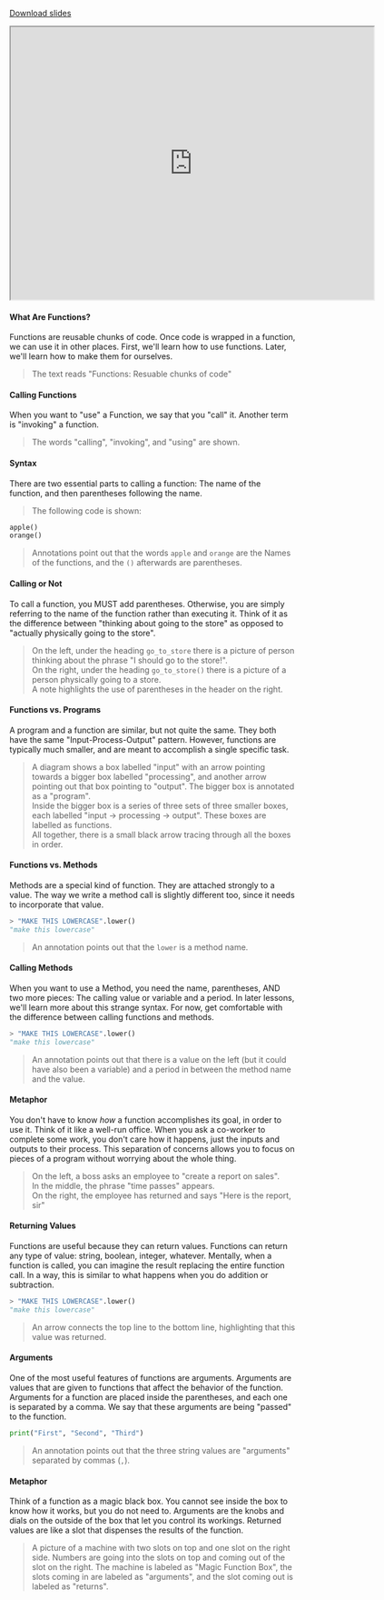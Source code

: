 
[Download slides](Calling%20Functions.pdf)


<iframe style="width: 640px; height: 480px;" width="300" height="150" allowfullscreen="allowfullscreen" webkitallowfullscreen="webkitallowfullscreen" mozallowfullscreen="mozallowfullscreen"
title="Introduction.pdf"
src="https://www.youtube.com/embed/9FvjO1itBsk?feature=oembed&amp;rel=0" 
></iframe>


#### What Are Functions?
Functions are reusable chunks of code.
Once code is wrapped in a function, we can use it in other places.
First, we'll learn how to use functions.
Later, we'll learn how to make them for ourselves.

> The text reads "Functions: Resuable chunks of code"

#### Calling Functions
When you want to "use" a Function, we say that you "call" it.
Another term is "invoking" a function.

> The words "calling", "invoking", and "using" are shown.

#### Syntax

There are two essential parts to calling a function:
The name of the function, and then parentheses following the name.

> The following code is shown:

```python
apple()
orange()
```

> Annotations point out that the words `apple` and `orange` are the Names of the functions, and the `()` afterwards are parentheses.

#### Calling or Not

To call a function, you MUST add parentheses.
Otherwise, you are simply referring to the name of the function rather than executing it.
Think of it as the difference between "thinking about going to the store" as opposed to "actually physically going to the store".

> On the left, under the heading `go_to_store` there is a picture of person thinking about the phrase "I should go to the store!".  
> On the right, under the heading `go_to_store()` there is a picture of a person physically going to a store.  
> A note highlights the use of parentheses in the header on the right.

#### Functions vs. Programs

A program and a function are similar, but not quite the same.
They both have the same "Input-Process-Output" pattern.
However, functions are typically much smaller, and are meant to accomplish a single specific task.

> A diagram shows a box labelled "input" with an arrow pointing towards a bigger box labelled "processing", and another arrow pointing out that box pointing to "output". The bigger box is annotated as a "program".  
> Inside the bigger box is a series of three sets of three smaller boxes, each labelled "input -> processing -> output". These boxes are labelled as functions.  
> All together, there is a small black arrow tracing through all the boxes in order.

#### Functions vs. Methods

Methods are a special kind of function.
They are attached strongly to a value.
The way we write a method call is slightly different too, since it needs to incorporate that value.

```python
> "MAKE THIS LOWERCASE".lower()
"make this lowercase"
```

> An annotation points out that the `lower` is a method name.

#### Calling Methods
When you want to use a Method, you need the name, parentheses, AND two more pieces:
The calling value or variable and a period.
In later lessons, we'll learn more about this strange syntax.
For now, get comfortable with the difference between calling functions and methods.

```python
> "MAKE THIS LOWERCASE".lower()
"make this lowercase"
```

> An annotation points out that there is a value on the left (but it could have also been a variable) and a period in between the method name and the value.

#### Metaphor
You don't have to know *how* a function accomplishes its goal, in order to use it.
Think of it like a well-run office.
When you ask a co-worker to complete some work, you don't care how it happens, just the inputs and outputs to their process.
This separation of concerns allows you to focus on pieces of a program without worrying about the whole thing.

> On the left, a boss asks an employee to "create a report on sales".  
> In the middle, the phrase "time passes" appears.  
> On the right, the employee has returned and says "Here is the report, sir"

#### Returning Values

Functions are useful because they can return values.
Functions can return any type of value: string, boolean, integer, whatever.
Mentally, when a function is called, you can imagine the result replacing the entire function call.
In a way, this is similar to what happens when you do addition or subtraction.

```python
> "MAKE THIS LOWERCASE".lower()
"make this lowercase"
```

> An arrow connects the top line to the bottom line, highlighting that this value was returned.

#### Arguments
One of the most useful features of functions are arguments.
Arguments are values that are given to functions that affect the behavior of the function.
Arguments for a function are placed inside the parentheses, and each one is separated by a comma.
We say that these arguments are being "passed" to the function.

```python
print("First", "Second", "Third")
```
> An annotation points out that the three string values are "arguments" separated by commas (`,`).

#### Metaphor
Think of a function as a magic black box.
You cannot see inside the box to know how it works, but you do not need to.
Arguments are the knobs and dials on the outside of the box that let you control its workings.
Returned values are like a slot that dispenses the results of the function.

> A picture of a machine with two slots on top and one slot on the right side. Numbers are going into the slots on top and coming out of the slot on the right. The machine is labeled as "Magic Function Box", the slots coming in are labeled as "arguments", and the slot coming out is labeled as "returns".
